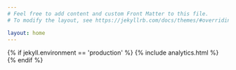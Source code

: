 ```yaml
---
# Feel free to add content and custom Front Matter to this file.
# To modify the layout, see https://jekyllrb.com/docs/themes/#overriding-theme-defaults

layout: home
---
```


{% if jekyll.environment == 'production' %}
    {% include analytics.html %}
    {% endif %}
    